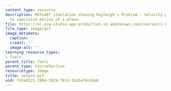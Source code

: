 ```yaml
---
content_type: resource
description: MATLAB? simulation showing Rayleigh's Problem - Velocity profile due
  to impulsive motion of x-plane.
file: https://ol-ocw-studio-app-production.s3.amazonaws.com/courses/1-63-advanced-fluid-dynamics-of-the-environment-fall-2002/f45a932118643929f81d91d3afdc6da6_velpro.gif
file_type: image/gif
image_metadata:
  caption: ''
  credit: ''
  image-alt: ''
learning_resource_types:
- Tools
parent_title: Tools
parent_type: CourseSection
resourcetype: Image
title: velpro.gif
uid: f45a9321-1864-3929-f81d-91d3afdc6da6
---
```

